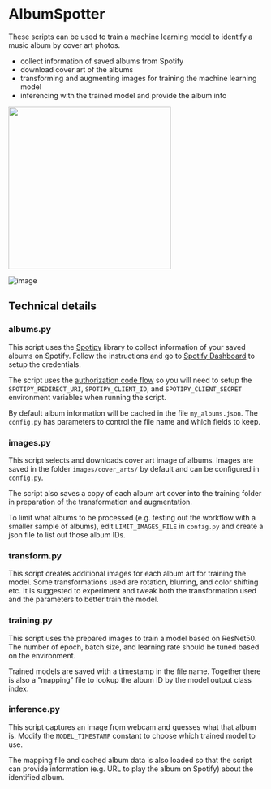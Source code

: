 # AlbumSpotter

These scripts can be used to train a machine learning model to
identify a music album by cover art photos.

- collect information of saved albums from Spotify
- download cover art of the albums
- transforming and augmenting images for training the machine learning model
- inferencing with the trained model and provide the album info

<img src="https://github.com/user-attachments/assets/6550386e-7e38-4d89-8411-4d66b7777e53" width="320">
<br/>

![image](https://github.com/user-attachments/assets/953b7b33-0e87-4d83-8b8d-288dfea7fbec)

## Technical details

### albums.py

This script uses the [Spotipy](https://spotipy.readthedocs.io/) library to
collect information of your saved albums on Spotify. Follow the instructions
and go to
[Spotify Dashboard](https://developer.spotify.com/dashboard/applications) to
setup the credentials.

The script uses the
[authorization code flow](https://spotipy.readthedocs.io/en/2.24.0/#authorization-code-flow)
so you will need to setup the `SPOTIPY_REDIRECT_URI`, `SPOTIPY_CLIENT_ID`,
and `SPOTIPY_CLIENT_SECRET` environment variables when running the script.

By default album information will be cached in the file `my_albums.json`.
The `config.py` has parameters to control the file name and which fields to
keep.


### images.py

This script selects and downloads cover art image of albums. Images are
saved in the folder `images/cover_arts/` by default and can be configured in
`config.py`.

The script also saves a copy of each album art cover into the
training folder in preparation of the transformation and augmentation.

To limit what albums to be processed (e.g. testing out the workflow with a
smaller sample of albums), edit `LIMIT_IMAGES_FILE` in
`config.py` and create a json file to list out those album IDs.


### transform.py

This script creates additional images for each album art for training the
model. Some transformations used are rotation, blurring, and color shifting etc.
It is suggested to experiment and tweak both the transformation used and the
parameters to better train the model.


### training.py

This script uses the prepared images to train a model based on ResNet50.
The number of epoch, batch size, and learning rate should be tuned based
on the environment.

Trained models are saved with a timestamp in the file name. Together there is
also a "mapping" file to lookup the album ID by the model output class index.


### inference.py

This script captures an image from webcam and guesses what that album is. Modify
the `MODEL_TIMESTAMP` constant to choose which trained model to use.

The mapping file and cached album data is also loaded so that the script can
provide information (e.g. URL to play the album on Spotify) about the
identified album.
